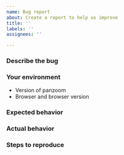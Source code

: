 ```yaml
---
name: Bug report
about: Create a report to help us improve
title: ''
labels: ''
assignees: ''

---
```


### Describe the bug

<!-- Describe your issue here. -->

### Your environment

- Version of panzoom
- Browser and browser version

### Expected behavior

<!-- Describe what should happen. -->

### Actual behavior

<!-- Describe what happens instead. -->

### Steps to reproduce

<!-- Describe how to reproduce this issue. Please provide a working demo; you can use [this template](https://jsbin.com/dibofogini/1/edit?html,js,output) as a base. -->
